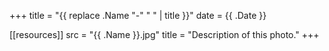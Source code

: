 +++
title = "{{ replace .Name "-" " " | title }}"
date = {{ .Date }}

[[resources]]
    src = "{{ .Name }}.jpg"
    title = "Description of this photo."
+++
